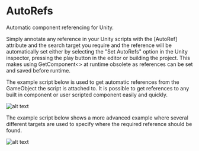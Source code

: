 # AutoRefs
Automatic component referencing for Unity.

Simply annotate any reference in your Unity scripts with the [AutoRef] attribute and the search target you require and the reference will be automatically set either by selecting the "Set AutoRefs" option in the Unity inspector, pressing the play button in the editor or building the project. This makes using GetComponent<> at runtime obsolete as references can be set and saved before runtime.

The example script below is used to get automatic references from the GameObject the script is attached to. It is possible to get references to any built in component or user scripted component easily and quickly.

![alt text](https://user-images.githubusercontent.com/20816598/35009844-d597cf9a-faf8-11e7-918e-e569d4eb459c.png)

The example script below shows a more advanced example where several different targets are used to specify where the required reference should be found.

![alt text](https://user-images.githubusercontent.com/20816598/35009849-d790f826-faf8-11e7-9675-d3fbd95e8789.png)
